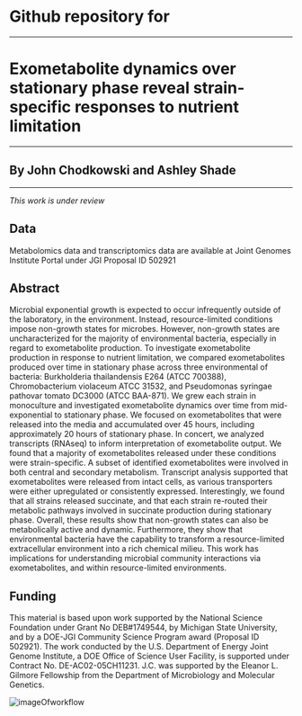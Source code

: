 # Github repository for
---
# Exometabolite dynamics over stationary phase reveal strain-specific responses to nutrient limitation
---
## By John Chodkowski and Ashley Shade
---
*This work is under review*

## Data
Metabolomics data and transcriptomics data are available at Joint Genomes Institute Portal under JGI Proposal ID 502921

## Abstract
Microbial exponential growth is expected to occur infrequently outside of the laboratory, in the environment. Instead, resource-limited conditions impose non-growth states for microbes. However, non-growth states are uncharacterized for the majority of environmental bacteria, especially in regard to exometabolite production. To investigate exometabolite production in response to nutrient limitation, we compared exometabolites produced over time in stationary phase across three environmental of bacteria: Burkholderia thailandensis E264 (ATCC 700388), Chromobacterium violaceum ATCC 31532, and Pseudomonas syringae pathovar tomato DC3000 (ATCC BAA-871). We grew each strain in monoculture and investigated exometabolite dynamics over time from mid-exponential to stationary phase. We focused on exometabolites that were released into the media and accumulated over 45 hours, including approximately 20 hours of stationary phase. In concert, we analyzed transcripts (RNAseq) to inform interpretation of exometabolite output. We found that a majority of exometabolites released under these conditions were strain-specific. A subset of identified exometabolites were involved in both central and secondary metabolism. Transcript analysis supported that exometabolites were released from intact cells, as various transporters were either upregulated or consistently expressed. Interestingly, we found that all strains released succinate, and that each strain re-routed their metabolic pathways involved in succinate production during stationary phase. Overall, these results show that non-growth states can also be metabolically active and dynamic. Furthermore, they show that environmental bacteria have the capability to transform a resource-limited extracellular environment into a rich chemical milieu. This work has implications for understanding microbial community interactions via exometabolites, and within resource-limited environments. 

## Funding

This material is based upon work supported by the National Science Foundation under Grant No DEB#1749544, by Michigan State University, and by a DOE-JGI Community Science Program award (Proposal ID 502921). The work conducted by the U.S. Department of Energy Joint Genome Institute, a DOE Office of Science User Facility, is supported under Contract No. DE-AC02-05CH11231. J.C. was supported by the Eleanor L. Gilmore Fellowship from the Department of Microbiology and Molecular Genetics. 


![imageOfworkflow](https://github.com/ShadeLab/Isolate_ExoMetabolitesDynamicsIn_SP/blob/master/images/MSworkflow.png)


